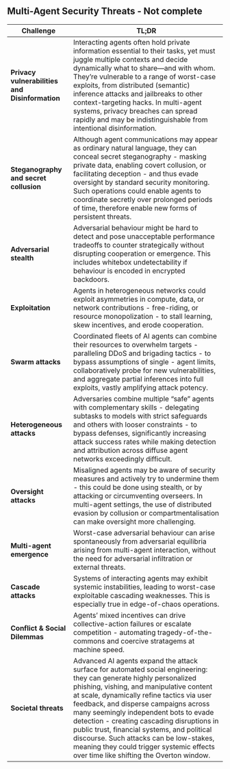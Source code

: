 ## Multi-Agent Security Threats - Not complete 

| Challenge | TL;DR |
|---|---|
| **Privacy vulnerabilities and Disinformation** | Interacting agents often hold private information essential to their tasks, yet must juggle multiple contexts and decide dynamically what to share—and with whom. They’re vulnerable to a range of worst-case exploits, from distributed (semantic) inference attacks and jailbreaks to other context-targeting hacks. In multi-agent systems, privacy breaches can spread rapidly and may be indistinguishable from intentional disinformation. |
| **Steganography and secret collusion** | Although agent communications may appear as ordinary natural language, they can conceal secret steganography - masking private data, enabling covert collusion, or facilitating deception - and thus evade oversight by standard security monitoring. Such operations could enable agents to coordinate secretly over prolonged periods of time, therefore enable new forms of persistent threats. |
| **Adversarial stealth** | Adversarial behaviour might be hard to detect and pose unacceptable performance tradeoffs to counter strategically without disrupting cooperation or emergence. This includes whitebox undetectability if behaviour is encoded in encrypted backdoors. |
| **Exploitation** | Agents in heterogeneous networks could exploit asymmetries in compute, data, or network contributions - free-riding, or resource monopolization - to stall learning, skew incentives, and erode cooperation. |
| **Swarm attacks** | Coordinated fleets of AI agents can combine their resources to overwhelm targets - paralleling DDoS and brigading tactics - to bypass assumptions of single - agent limits, collaboratively probe for new vulnerabilities, and aggregate partial inferences into full exploits, vastly amplifying attack potency. |
| **Heterogeneous attacks** | Adversaries combine multiple “safe” agents with complementary skills - delegating subtasks to models with strict safeguards and others with looser constraints - to bypass defenses, significantly increasing attack success rates while making detection and attribution across diffuse agent networks exceedingly difficult. |
| **Oversight attacks** | Misaligned agents may be aware of security measures and actively try to undermine them - this could be done using stealth, or by attacking or circumventing overseers. In multi-agent settings, the use of distributed evasion by collusion or compartmentalisation can make oversight more challenging. |
| **Multi-agent emergence** | Worst-case adversarial behaviour can arise spontaneously from adversarial equilibria arising from multi-agent interaction, without the need for adversarial infiltration or external threats. |
| **Cascade attacks** | Systems of interacting agents may exhibit systemic instabilities, leading to worst-case exploitable cascading weaknesses. This is especially true in edge-of-chaos operations. |
| **Conflict & Social Dilemmas** | Agents’ mixed incentives can drive collective-action failures or escalate competition - automating tragedy-of-the-commons and coercive stratagems at machine speed. |
| **Societal threats** | Advanced AI agents expand the attack surface for automated social engineering: they can generate highly personalized phishing, vishing, and manipulative content at scale, dynamically refine tactics via user feedback, and disperse campaigns across many seemingly independent bots to evade detection - creating cascading disruptions in public trust, financial systems, and political discourse. Such attacks can be low-stakes, meaning they could trigger systemic effects over time like shifting the Overton window. |

